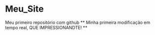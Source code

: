 # Meu_Site
 Meu primeiro repositório com github
 ** Minha primeira modificação em tempo real, QUE IMPRESSIONANDTE! **
